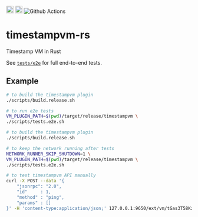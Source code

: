 
[<img alt="crates.io" src="https://img.shields.io/crates/v/timestampvm.svg?style=for-the-badge&color=fc8d62&logo=rust" height="20">](https://crates.io/crates/timestampvm)
[<img alt="docs.rs" src="https://img.shields.io/badge/docs.rs-timestampvm-66c2a5?style=for-the-badge&labelColor=555555&logo=docs.rs" height="20">](https://docs.rs/timestampvm)
![Github Actions](https://github.com/ava-labs/timestampvm-rs/actions/workflows/test-and-release.yml/badge.svg)

# timestampvm-rs

Timestamp VM in Rust

See [`tests/e2e`](tests/e2e) for full end-to-end tests.

## Example

```bash
# to build the timestampvm plugin
./scripts/build.release.sh

# to run e2e tests
VM_PLUGIN_PATH=$(pwd)/target/release/timestampvm \
./scripts/tests.e2e.sh
```

```bash
# to build the timestampvm plugin
./scripts/build.release.sh

# to keep the network running after tests
NETWORK_RUNNER_SKIP_SHUTDOWN=1 \
VM_PLUGIN_PATH=$(pwd)/target/release/timestampvm \
./scripts/tests.e2e.sh
```

```bash
# to test timestampvm API manually
curl -X POST --data '{
    "jsonrpc": "2.0",
    "id"     : 1,
    "method" : "ping",
    "params" : []
}' -H 'content-type:application/json;' 127.0.0.1:9650/ext/vm/tGas3T58KzdjcJ2iKSyiYsWiqYctRXaPTqBCA11BqEkNg8kPc
```

